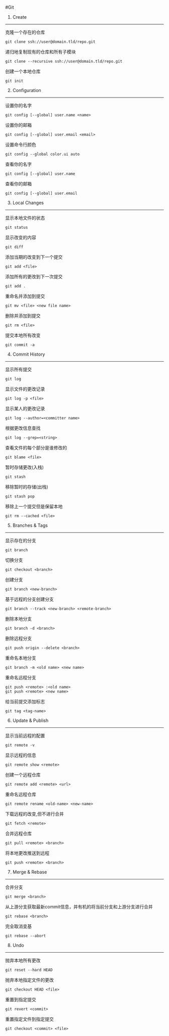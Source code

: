 #Git

1. Create
---

克隆一个存在的仓库

	git clone ssh://user@domain.tld/repo.git
	
递归地复制现有的仓库和所有子模块

	git clone --recursive ssh://user@domain.tld/repo.git
	
创建一个本地仓库

	git init 
	
2. Configuration
---
设置你的名字

	git config [--global] user.name <name>
	
设置你的邮箱
	
	git config [--global] user.email <email>
	
设置命令行颜色

	git config --global color.ui auto
	
查看你的名字

	git config [--global] user.name
	
查看你的邮箱
	
	git config [--global] user.email
	

3. Local Changes
---
显示本地文件的状态

	git status
	
显示改变的内容

	git diff
	
添加当期的改变到下一个提交

	git add <file>
	
添加所有的更改到下一次提交

	git add .
	
重命名并添加到提交

	git mv <file> <new file name>
	
删除并添加到提交

	git rm <file>
	
提交本地所有改变

	git commit -a
	
4. Commit History
---
显示所有提交

	git log
	
显示文件的更改记录

	git log -p <file>
	
显示某人的更改记录

	git log --author=<committer name>
	
根据更改信息查找

	git log --grep=<string>
	
查看文件的每个部分是谁修改的

	git blame <file>
	
暂时存储更改(入栈)

	git stash
	
移除暂时的存储(出栈)

	git stash pop
	
移除上一个提交但是保留本地

	git rm --cached <file>
	
5. Branches & Tags
---
显示存在的分支

	git branch
	
切换分支

	git checkout <branch>
	
创建分支

	git branch <new-branch>
	
基于远程的分支创建分支

	git branch --track <new-branch> <remote-branch>
	
删除本地分支

	git branch -d <branch>
	
删除远程分支

	git push origin --delete <branch>
	
重命名本地分支

	git branch -m <old name> <new name>

重命名远程分支

	git push <remote> :<old name>
	git push <remote> <new name>
	
给当前提交添加标志

	git tag <tag-name>
	
6. Update & Publish
---
显示当前远程的配置

	git remote -v
	
显示远程的信息

	git remote show <remote>
	
创建一个远程仓库

	git remote add <remote> <url>
	
重命名远程仓库

	git remote rename <old-name> <new-name>
	
下载远程的改变,但不进行合并

	git fetch <remote>
	
合并远程仓库

	git pull <remote> <branch>
	
将本地更改推送到远程

	git push <remote> <branch>
	
7. Merge & Rebase
---
合并分支

	git merge <branch>
	
从上游分支获取最新commit信息，并有机的将当前分支和上游分支进行合并

	git rebase <branch>

完全取消变基

	git rebase --abort
	
8. Undo
---
抛弃本地所有更改

	git reset --hard HEAD
	
抛弃本地指定文件的更改

	git checkout HEAD <file>
	
重置到指定提交

	git revert <commit>
	
重置指定文件到指定提交

	git checkout <commit> <file>
	
	